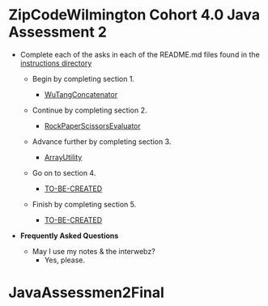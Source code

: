 # ZipCodeWilmington Cohort 4.0 Java Assessment 2 

* Complete each of the asks in each of the README.md files found in the [instructions directory](./instructions)
    * Begin by completing section 1.
        * [WuTangConcatenator](./src/main/java/com/zipcodewilmington/assessment2/part1/README.md)
        
    * Continue by completing section 2.
        * [RockPaperScissorsEvaluator](./src/main/java/com/zipcodewilmington/assessment2/part2/README.md)
        
    * Advance further by completing section 3.
        * [ArrayUtility](./src/main/java/com/zipcodewilmington/assessment2/part3/README.md)

    * Go on to section 4.
        * [TO-BE-CREATED](./instructions/part4/README-JumpToTheFlag.md)

    * Finish by completing section 5.
        * [TO-BE-CREATED](./instructions/part5/README-Palindrome.md)

* **Frequently Asked Questions**
   * May I use my notes & the interwebz?
      * Yes, please.
# JavaAssessmen2Final
